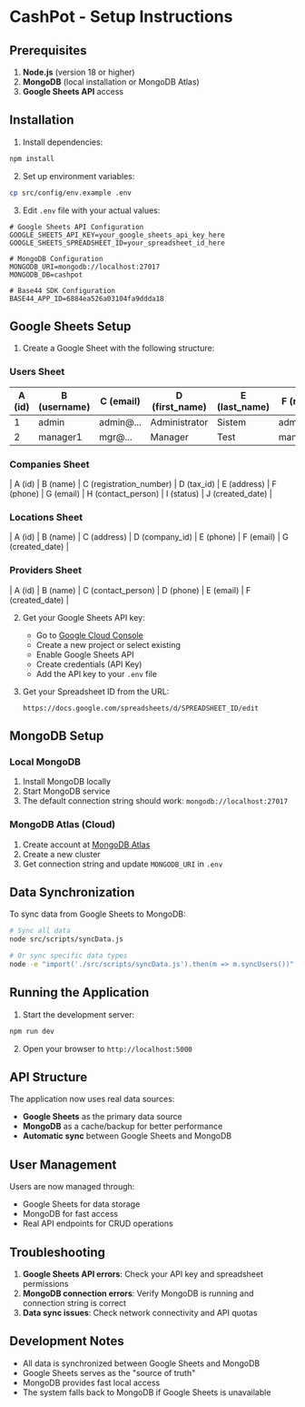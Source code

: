 # CashPot - Setup Instructions

## Prerequisites

1. **Node.js** (version 18 or higher)
2. **MongoDB** (local installation or MongoDB Atlas)
3. **Google Sheets API** access

## Installation

1. Install dependencies:
```bash
npm install
```

2. Set up environment variables:
```bash
cp src/config/env.example .env
```

3. Edit `.env` file with your actual values:
```env
# Google Sheets API Configuration
GOOGLE_SHEETS_API_KEY=your_google_sheets_api_key_here
GOOGLE_SHEETS_SPREADSHEET_ID=your_spreadsheet_id_here

# MongoDB Configuration
MONGODB_URI=mongodb://localhost:27017
MONGODB_DB=cashpot

# Base44 SDK Configuration
BASE44_APP_ID=6884ea526a03104fa9ddda18
```

## Google Sheets Setup

1. Create a Google Sheet with the following structure:

### Users Sheet
| A (id) | B (username) | C (email) | D (first_name) | E (last_name) | F (role) | G (is_active) | H (avatar) |
|--------|-------------|-----------|----------------|---------------|----------|---------------|------------|
| 1      | admin       | admin@... | Administrator  | Sistem        | admin    | true          |            |
| 2      | manager1    | mgr@...   | Manager        | Test          | manager  | true          |            |

### Companies Sheet
| A (id) | B (name) | C (registration_number) | D (tax_id) | E (address) | F (phone) | G (email) | H (contact_person) | I (status) | J (created_date) |

### Locations Sheet
| A (id) | B (name) | C (address) | D (company_id) | E (phone) | F (email) | G (created_date) |

### Providers Sheet
| A (id) | B (name) | C (contact_person) | D (phone) | E (email) | F (created_date) |

2. Get your Google Sheets API key:
   - Go to [Google Cloud Console](https://console.cloud.google.com/)
   - Create a new project or select existing
   - Enable Google Sheets API
   - Create credentials (API Key)
   - Add the API key to your `.env` file

3. Get your Spreadsheet ID from the URL:
   ```
   https://docs.google.com/spreadsheets/d/SPREADSHEET_ID/edit
   ```

## MongoDB Setup

### Local MongoDB
1. Install MongoDB locally
2. Start MongoDB service
3. The default connection string should work: `mongodb://localhost:27017`

### MongoDB Atlas (Cloud)
1. Create account at [MongoDB Atlas](https://www.mongodb.com/atlas)
2. Create a new cluster
3. Get connection string and update `MONGODB_URI` in `.env`

## Data Synchronization

To sync data from Google Sheets to MongoDB:

```bash
# Sync all data
node src/scripts/syncData.js

# Or sync specific data types
node -e "import('./src/scripts/syncData.js').then(m => m.syncUsers())"
```

## Running the Application

1. Start the development server:
```bash
npm run dev
```

2. Open your browser to `http://localhost:5000`

## API Structure

The application now uses real data sources:

- **Google Sheets** as the primary data source
- **MongoDB** as a cache/backup for better performance
- **Automatic sync** between Google Sheets and MongoDB

## User Management

Users are now managed through:
- Google Sheets for data storage
- MongoDB for fast access
- Real API endpoints for CRUD operations

## Troubleshooting

1. **Google Sheets API errors**: Check your API key and spreadsheet permissions
2. **MongoDB connection errors**: Verify MongoDB is running and connection string is correct
3. **Data sync issues**: Check network connectivity and API quotas

## Development Notes

- All data is synchronized between Google Sheets and MongoDB
- Google Sheets serves as the "source of truth"
- MongoDB provides fast local access
- The system falls back to MongoDB if Google Sheets is unavailable

